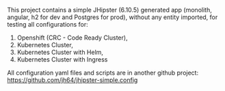 This project contains a simple JHipster (6.10.5) generated app (monolith, angular, h2 for dev
and Postgres for prod), without any entity imported, for testing all configurations for:

1. Openshift (CRC - Code Ready Cluster),
2. Kubernetes Cluster,
3. Kubernetes Cluster with Helm,
4. Kubernetes Cluster with Ingress

All configuration yaml files and scripts are in another github project:
https://github.com/jh64/jhipster-simple.config
